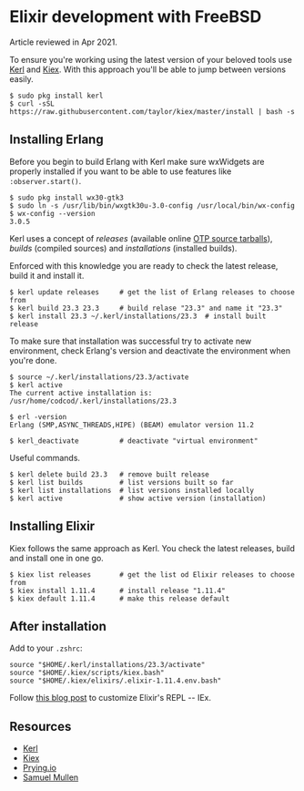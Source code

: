 # Elixir development with FreeBSD

Article reviewed in Apr 2021.

To ensure you're working using the latest version of your beloved tools use
[Kerl](https://github.com/kerl/kerl "Github for Kerl") and
[Kiex](https://github.com/taylor/kiex "Github for Kiex").
With this approach you'll be able to jump between versions easily.

```shell
$ sudo pkg install kerl
$ curl -sSL https://raw.githubusercontent.com/taylor/kiex/master/install | bash -s
```

## Installing Erlang

Before you begin to build Erlang with Kerl make sure wxWidgets are properly
installed if you want to be able to use features like `:observer.start()`.

```shell
$ sudo pkg install wx30-gtk3
$ sudo ln -s /usr/lib/bin/wxgtk30u-3.0-config /usr/local/bin/wx-config
$ wx-config --version
3.0.5
```

Kerl uses a concept of *releases* (available online [OTP source
tarballs](https://github.com/erlang/otp/tags)), *builds* (compiled
sources) and *installations* (installed builds). 

Enforced with this knowledge you are ready to check the latest release, build
it and install it.

```shell
$ kerl update releases     # get the list of Erlang releases to choose from
$ kerl build 23.3 23.3     # build relase "23.3" and name it "23.3"
$ kerl install 23.3 ~/.kerl/installations/23.3  # install built release
```

To make sure that installation was successful try to activate new environment,
check Erlang's version and deactivate the environment when you're done. 

```shell
$ source ~/.kerl/installations/23.3/activate
$ kerl active
The current active installation is:
/usr/home/codcod/.kerl/installations/23.3

$ erl -version
Erlang (SMP,ASYNC_THREADS,HIPE) (BEAM) emulator version 11.2

$ kerl_deactivate          # deactivate "virtual environment"
```

Useful commands.

```shell
$ kerl delete build 23.3   # remove built release
$ kerl list builds         # list versions built so far
$ kerl list installations  # list versions installed locally
$ kerl active              # show active version (installation)
```

## Installing Elixir

Kiex follows the same approach as Kerl. You check the latest releases, build
and install one in one go.

```shell
$ kiex list releases       # get the list od Elixir releases to choose from
$ kiex install 1.11.4      # install release "1.11.4"
$ kiex default 1.11.4      # make this release default
```

## After installation

Add to your `.zshrc`:

```shell
source "$HOME/.kerl/installations/23.3/activate"
source "$HOME/.kiex/scripts/kiex.bash"
source "$HOME/.kiex/elixirs/.elixir-1.11.4.env.bash"
```

Follow [this blog post](https://samuelmullen.com/articles/customizing_elixirs_iex)
to customize Elixir's REPL -- IEx.

## Resources

* [Kerl](https://github.com/kerl/kerl)
* [Kiex](https://github.com/taylor/kiex)
* [Prying.io](https://prying.io/technical/2018/09/18/using-kerl-and-kiex-for-version-management.html)
* [Samuel Mullen](https://samuelmullen.com/articles/customizing_elixirs_iex)

